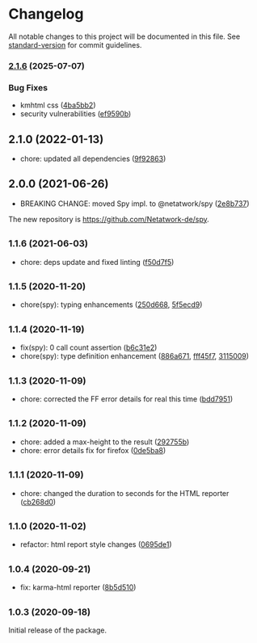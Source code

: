 # Changelog

All notable changes to this project will be documented in this file. See [standard-version](https://github.com/conventional-changelog/standard-version) for commit guidelines.

### [2.1.6](https://github.com/Netatwork-de/mocha-utils/compare/v2.1.1...v2.1.6) (2025-07-07)


### Bug Fixes

* kmhtml css ([4ba5bb2](https://github.com/Netatwork-de/mocha-utils/commit/4ba5bb2dc88ac753215a23fa479594512f78bba5))
* security vulnerabilities ([ef9590b](https://github.com/Netatwork-de/mocha-utils/commit/ef9590b39aed71fbdbe9c7b45091b0dc82aadb04))

## 2.1.0 (2022-01-13)

* chore: updated all dependencies ([9f92863](https://github.com/Netatwork-de/mocha-utils/commit/9f92863))



## 2.0.0 (2021-06-26)

* BREAKING CHANGE: moved Spy impl. to @netatwork/spy ([2e8b737](https://github.com/Netatwork-de/mocha-utils/commit/2e8b737))

The new repository is https://github.com/Netatwork-de/spy.

## <small>1.1.6 (2021-06-03)</small>

* chore: deps update and fixed linting ([f50d7f5](https://github.com/Netatwork-de/mocha-utils/commit/f50d7f5))



## <small>1.1.5 (2020-11-20)</small>

* chore(spy): typing enhancements ([250d668](https://github.com/Netatwork-de/mocha-utils/commit/250d668), [5f5ecd9](https://github.com/Netatwork-de/mocha-utils/commit/5f5ecd9))

## <small>1.1.4 (2020-11-19)</small>

* fix(spy): 0 call count assertion ([b6c31e2](https://github.com/Netatwork-de/mocha-utils/commit/b6c31e2))
* chore(spy): type definition enhancement ([886a671](https://github.com/Netatwork-de/mocha-utils/commit/886a671), [fff45f7](https://github.com/Netatwork-de/mocha-utils/commit/fff45f7), [3115009](https://github.com/Netatwork-de/mocha-utils/commit/3115009))

## <small>1.1.3 (2020-11-09)</small>

* chore: corrected the FF error details for real this time ([bdd7951](https://github.com/Netatwork-de/mocha-utils/commit/bdd7951))

## <small>1.1.2 (2020-11-09)</small>

* chore: added a max-height to the result ([292755b](https://github.com/Netatwork-de/mocha-utils/commit/292755b))
* chore: error details fix for firefox ([0de5ba8](https://github.com/Netatwork-de/mocha-utils/commit/0de5ba8))

## <small>1.1.1 (2020-11-09)</small>

* chore: changed the duration to seconds for the HTML reporter ([cb268d0](https://github.com/Netatwork-de/mocha-utils/commit/cb268d0))

## <small>1.1.0 (2020-11-02)</small>

* refactor: html report style changes ([0695de1](https://github.com/Netatwork-de/mocha-utils/commit/0695de1))

## <small>1.0.4 (2020-09-21)</small>

* fix: karma-html reporter ([8b5d510](https://github.com/Netatwork-de/mocha-utils/commit/8b5d510))

## <small>1.0.3 (2020-09-18)</small>

Initial release of the package.
